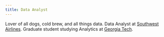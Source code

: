 ```yaml
---
title: Data Analyst
---
```


Lover of all dogs, cold brew, and all things data. Data Analyst at [Southwest Airlines](https://www.southwest.com/). Graduate student studying Analytics at [Georgia Tech](https://pe.gatech.edu/degrees/analytics). 


